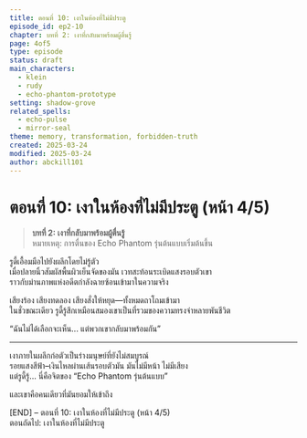 ```yaml
---
title: ตอนที่ 10: เงาในห้องที่ไม่มีประตู
episode_id: ep2-10
chapter: บทที่ 2: เงาที่กลับมาพร้อมผู้ตื่นรู้
page: 4of5
type: episode
status: draft
main_characters:
  - klein
  - rudy
  - echo-phantom-prototype
setting: shadow-grove
related_spells:
  - echo-pulse
  - mirror-seal
theme: memory, transformation, forbidden-truth
created: 2025-03-24
modified: 2025-03-24
author: abckill101
---
```


# ตอนที่ 10: เงาในห้องที่ไม่มีประตู (หน้า 4/5)

> **บทที่ 2: เงาที่กลับมาพร้อมผู้ตื่นรู้**  
> หมายเหตุ: การตื่นของ Echo Phantom รุ่นต้นแบบเริ่มต้นขึ้น

รูดี้เอื้อมมือไปยังผลึกโดยไม่รู้ตัว  
เมื่อปลายนิ้วสัมผัสพื้นผิวเย็นจัดของมัน เวทสะท้อนระเบิดแสงรอบตัวเขา  
ราวกับม่านภาพแห่งอดีตกำลังฉายซ้อนเข้ามาในความจริง

เสียงร้อง เสียงทดลอง เสียงสั่งให้หยุด—ทั้งหมดถาโถมเข้ามา  
ในชั่วขณะเดียว รูดี้รู้สึกเหมือนสมองเขาเป็นที่รวมของความทรงจำหลายพันชีวิต

“ฉันไม่ได้เลือกจะเห็น... แต่พวกเขากลับมาพร้อมกัน”

---

เงาภายในผลึกก่อตัวเป็นร่างมนุษย์ที่ยังไม่สมบูรณ์  
รอยแสงสีฟ้า–เงินไหลผ่านเส้นรอบตัวมัน มันไม่มีหน้า ไม่มีเสียง  
แต่รูดี้รู้... นี่คือจิตของ “Echo Phantom รุ่นต้นแบบ”

และเขาคือคนเดียวที่มันยอมให้เข้าถึง

[END] – ตอนที่ 10: เงาในห้องที่ไม่มีประตู (หน้า 4/5)  
ตอนถัดไป: เงาในห้องที่ไม่มีประตู
